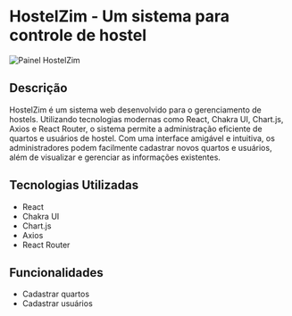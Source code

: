 # HostelZim - Um sistema para controle de hostel
![Painel HostelZim](https://i.imgur.com/itqG6bh.png)


## Descrição
HostelZim é um sistema web desenvolvido para o gerenciamento de hostels. Utilizando tecnologias modernas como React, Chakra UI, Chart.js, Axios e React Router, o sistema permite a administração eficiente de quartos e usuários de hostel. Com uma interface amigável e intuitiva, os administradores podem facilmente cadastrar novos quartos e usuários, além de visualizar e gerenciar as informações existentes.

## Tecnologias Utilizadas
- React
- Chakra UI
- Chart.js
- Axios
- React Router

## Funcionalidades
- Cadastrar quartos
- Cadastrar usuários
